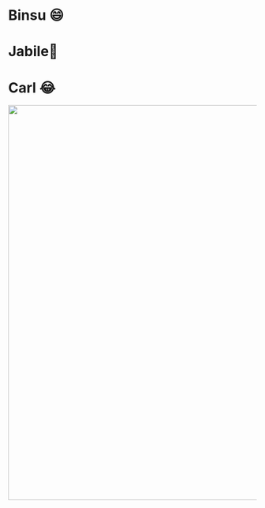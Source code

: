 # Binsu 😄
# Jabile🍔
# Carl 😂
<img src="https://ichef.bbci.co.uk/news/999/cpsprodpb/15951/production/_117310488_16.jpg" height="800" width="800" >
